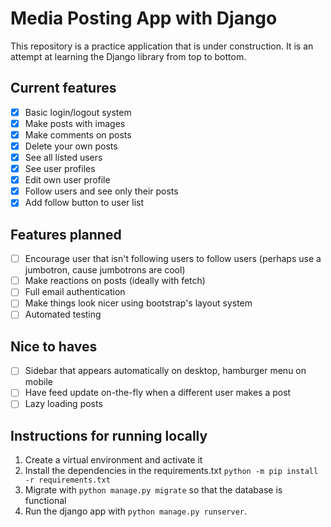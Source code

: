 # Media Posting App with Django
This repository is a practice application that is under construction. It is an attempt at learning the Django library from top to bottom.

## Current features
- [x] Basic login/logout system
- [x] Make posts with images
- [x] Make comments on posts
- [x] Delete your own posts
- [x] See all listed users
- [x] See user profiles
- [x] Edit own user profile
- [x] Follow users and see only their posts
- [x] Add follow button to user list

## Features planned
- [ ] Encourage user that isn't following users to follow users (perhaps use a jumbotron, cause jumbotrons are cool)
- [ ] Make reactions on posts (ideally with fetch)
- [ ] Full email authentication
- [ ] Make things look nicer using bootstrap's layout system
- [ ] Automated testing

## Nice to haves
- [ ] Sidebar that appears automatically on desktop, hamburger menu on mobile
- [ ] Have feed update on-the-fly when a different user makes a post
- [ ] Lazy loading posts

## Instructions for running locally
1. Create a virtual environment and activate it
2. Install the dependencies in the requirements.txt `python -m pip install -r requirements.txt`
3. Migrate with `python manage.py migrate` so that the database is functional
4. Run the django app with `python manage.py runserver`.


